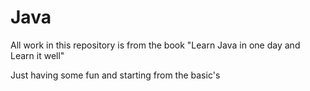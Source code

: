 # Java

All work in this repository is from the book "Learn Java in one day and Learn it well"

Just having some fun and starting from the basic's
